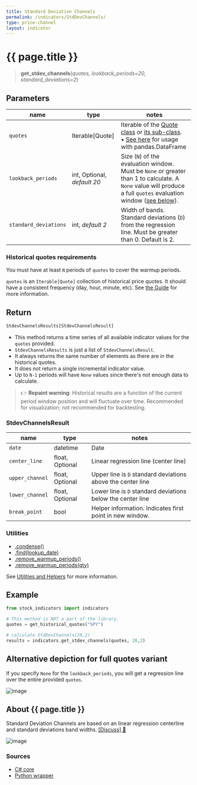 ```yaml
---
title: Standard Deviation Channels
permalink: /indicators/StdDevChannels/
type: price-channel
layout: indicator
---
```


# {{ page.title }}

><span class="indicator-syntax">**get_stdev_channels**(*quotes, lookback_periods=20, standard_deviations=2*)</span>

## Parameters

| name | type | notes
| -- |-- |--
| `quotes` | Iterable[Quote] | Iterable of the [Quote class]({{site.baseurl}}/guide/#historical-quotes) or [its sub-class]({{site.baseurl}}/guide/#using-custom-quote-classes). <br><span class='qna-dataframe'> • [See here]({{site.baseurl}}/guide/#using-pandasdataframe) for usage with pandas.DataFrame</span>
| `lookback_periods` | int, Optional, *default 20*  | Size (`N`) of the evaluation window.  Must be `None` or greater than 1 to calculate.  A `None` value will produce a full `quotes` evaluation window ([see below](#alternative-depiction-for-full-quotes-variant)).
| `standard_deviations` | int, *default 2*  | Width of bands.  Standard deviations (`D`) from the regression line.  Must be greater than 0.  Default is 2.

### Historical quotes requirements

You must have at least `N` periods of `quotes` to cover the warmup periods.

`quotes` is an `Iterable[Quote]` collection of historical price quotes.  It should have a consistent frequency (day, hour, minute, etc).  See [the Guide]({{site.baseurl}}/guide/#historical-quotes) for more information.

## Return

```python
StdevChannelsResults[StdevChannelsResult]
```

- This method returns a time series of all available indicator values for the `quotes` provided.
- `StdevChannelsResults` is just a list of `StdevChannelsResult`.
- It always returns the same number of elements as there are in the historical quotes.
- It does not return a single incremental indicator value.
- Up to `N-1` periods will have `None` values since there's not enough data to calculate.

>&#128073; **Repaint warning**: Historical results are a function of the current period window position and will fluctuate over time.  Recommended for visualization; not recommended for backtesting.

### StdevChannelsResult

| name | type | notes
| -- |-- |--
| `date` | datetime | Date
| `center_line` | float, Optional | Linear regression line (center line)
| `upper_channel` | float, Optional | Upper line is `D` standard deviations above the center line
| `lower_channel` | float, Optional | Lower line is `D` standard deviations below the center line
| `break_point` | bool | Helper information.  Indicates first point in new window.

### Utilities

- [.condense()]({{site.baseurl}}/utilities#condense)
- [.find(lookup_date)]({{site.baseurl}}/utilities#find-indicator-result-by-date)
- [.remove_warmup_periods()]({{site.baseurl}}/utilities#remove-warmup-periods)
- [.remove_warmup_periods(qty)]({{site.baseurl}}/utilities#remove-warmup-periods)

See [Utilities and Helpers]({{site.baseurl}}/utilities#utilities-for-indicator-results) for more information.

## Example

```python
from stock_indicators import indicators

# This method is NOT a part of the library.
quotes = get_historical_quotes("SPY")

# calculate StdDevChannels(20,2)
results = indicators.get_stdev_channels(quotes, 20,2)
```

## Alternative depiction for full quotes variant

If you specify `None` for the `lookback_periods`, you will get a regression line over the entire provided `quotes`.

![image]({{site.dotnet.charts}}/StdDevChannelsFull.png)

## About {{ page.title }}

Standard Deviation Channels are based on an linear regression centerline and standard deviations band widths.
[[Discuss] &#128172;]({{site.dotnet.repo}}/discussions/368 "Community discussion about this indicator")

![image]({{site.dotnet.charts}}/StdDevChannels.png)

### Sources

- [C# core]({{site.dotnet.src}}/s-z/StdDevChannels/StdDevChannels.Series.cs)
- [Python wrapper]({{site.python.src}}/stdev_channels.py)
